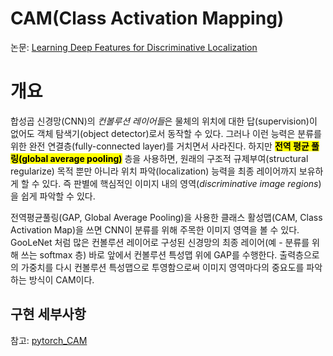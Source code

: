 # CAM(Class Activation Mapping)

논문: [Learning Deep Features for Discriminative Localization](https://arxiv.org/pdf/1512.04150.pdf)

# 개요

합성곱 신경망(CNN)의 *컨볼루션 레이어들*은 물체의 위치에 대한 답(supervision)이 없어도 객체 탐색기(object detector)로서 동작할 수 있다. 그러나 이런 능력은 분류를 위한 완전 연결층(fully-connected layer)를 거치면서 사라진다. 하지만 <mark>**전역 평균 풀링(global average pooling)**</mark> 층을 사용하면, 원래의 구조적 규제부여(structural regularize) 목적 뿐만 아니라 위치 파악(localization) 능력을 최종 레이어까지 보유하게 할 수 있다. 즉 판별에 핵심적인 이미지 내의 영역(*discriminative image regions*)을 쉽게 파악할 수 있다.

전역평균풀링(GAP, Global Average Pooling)을 사용한 클래스 활성맵(CAM, Class Activation Map)을 쓰면 CNN이 분류를 위해 주목한 이미지 영역을 볼 수 있다. GooLeNet 처럼 많은 컨볼루션 레이어로 구성된 신경망의 최종 레이어(예 - 분류를 위해 쓰는 softmax 층) 바로 앞에서 컨볼루션 특성맵 위에 GAP를 수행한다. 출력층으로의 가중치를 다시 컨볼루션 특성맵으로 투영함으로써 이미지 영역마다의 중요도를 파악하는 방식이 CAM이다.

## 구현 세부사항

참고: [pytorch_CAM](https://github.com/zhoubolei/CAM/blob/master/pytorch_CAM.py)

